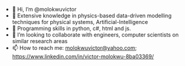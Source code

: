 - 👋 Hi, I’m @molokwuvictor
- 👀 Extensive knowledge in physics-based data-driven modelling techniques for physical systems, Artificial-Intelligence
- 🌱 Programming skills in python, c#, html and js.
- 💞️ I’m looking to collaborate with engineers, computer scientists on similar research areas
- 📫 How to reach me: molokwuvictor@yahoo.com; https://www.linkedin.com/in/victor-molokwu-8ba03369/

<!---
molokwuvictor/molokwuvictor is a ✨ special ✨ repository because its `README.md` (this file) appears on your GitHub profile.
You can click the Preview link to take a look at your changes.
--->
